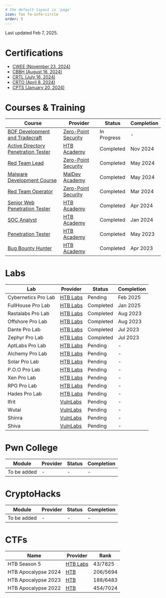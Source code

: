 ```yaml
---
# the default layout is 'page'
icon: fas fa-info-circle
order: 5
---
```


Last updated Feb 7, 2025.

# Certifications
* [CWEE (November 23, 2024)](https://www.credly.com/badges/a26acf65-d95d-477f-8ec1-53a70c5894d8/public_url)
* [CBBH (August 16, 2024)](https://www.credly.com/badges/9dc5a232-5920-40f9-a293-30915bc9e84e/public_url)
* [CRTL (July 16, 2024)](https://api.eu.badgr.io/public/assertions/obJa8cz1SGips8IJ9Pi9FA?identity__email=hrafnulf13%40gmail.com)
* [CRTO (April 8, 2024)](https://api.eu.badgr.io/public/assertions/b4HNU6ORSu6I-UItuCdTlQ?identity__email=hrafnulf13%40gmail.com)
* [CPTS (January 20, 2024)](https://www.credly.com/badges/e933a070-c9e7-4159-a06a-6c42a5482185/public_url)

# Courses & Training

| Course                                                                                                                       | Provider                                                        | Status      | Completion |
| ---------------------------------------------------------------------------------------------------------------------------- | --------------------------------------------------------------- | ----------- | ---------- |
| [BOF Development and Tradecraft](https://training.zeropointsecurity.co.uk/courses/bof-dev-and-tradecraft)                    | [Zero-Point Security](https://training.zeropointsecurity.co.uk) | In Progress | -          |
| [Active Directory Penetration Tester](https://academy.hackthebox.com/achievement/badge/c20eaa35-ae93-11ef-864f-bea50ffe6cb4) | [HTB Academy](https://academy.hackthebox.com/)                  | Completed   | Nov 2024   |
| [Red Team Lead](https://training.zeropointsecurity.co.uk/courses/red-team-ops-ii)                                            | [Zero-Point Security](https://training.zeropointsecurity.co.uk) | Completed   | May 2024   |
| [Malware Development Course](https://maldevacademy.com/syllabus)                                                             | [MalDev Academy](https://maldevacademy.com/)                    | Completed   | May 2024   |
| [Red Team Operator](https://training.zeropointsecurity.co.uk/courses/red-team-ops)                                           | [Zero-Point Security](https://training.zeropointsecurity.co.uk) | Completed   | Mar 2024   |
| [Senior Web Penetration Tester](https://academy.hackthebox.com/achievement/badge/f32475c2-f8ec-11ee-b18d-bea50ffe6cb4)       | [HTB Academy](https://academy.hackthebox.com/)                  | Completed   | Apr 2024   |
| [SOC Analyst](https://academy.hackthebox.com/achievement/badge/8edafa55-a967-11ee-bfb6-bea50ffe6cb4)                         | [HTB Academy](https://academy.hackthebox.com/)                  | Completed   | Jan 2024   |
| [Penetration Tester](https://academy.hackthebox.com/achievement/badge/36a7d89a-edc2-11ed-acfc-bea50ffe6cb4)                  | [HTB Academy](https://academy.hackthebox.com/)                  | Completed   | May 2023   |
| [Bug Bounty Hunter](https://academy.hackthebox.com/achievement/badge/04a53615-d774-11ed-acfc-bea50ffe6cb4)                   | [HTB Academy](https://academy.hackthebox.com/)                  | Completed   | Apr 2023   |

# Labs

| Lab                 | Provider                                | Status    | Completion |
| ------------------- | --------------------------------------- | --------- | ---------- |
| Cybernetics Pro Lab | [HTB Labs](https://app.hackthebox.com/) | Pending   | Feb 2025   |
| FullHouse Pro Lab   | [HTB Labs](https://app.hackthebox.com/) | Completed | Jan 2025   |
| Rastalabs Pro Lab   | [HTB Labs](https://app.hackthebox.com/) | Completed | Aug 2023   |
| Offshore Pro Lab    | [HTB Labs](https://app.hackthebox.com/) | Completed | Aug 2023   |
| Dante Pro Lab       | [HTB Labs](https://app.hackthebox.com/) | Completed | Jul 2023   |
| Zephyr Pro Lab      | [HTB Labs](https://app.hackthebox.com/) | Completed | Jul 2023   |
| AptLabs Pro Lab     | [HTB Labs](https://app.hackthebox.com/) | Pending   | -          |
| Alchemy Pro Lab     | [HTB Labs](https://app.hackthebox.com/) | Pending   | -          |
| Solar Pro Lab       | [HTB Labs](https://app.hackthebox.com/) | Pending   | -          |
| P.O.O Pro Lab       | [HTB Labs](https://app.hackthebox.com/) | Pending   | -          |
| Xen Pro Lab         | [HTB Labs](https://app.hackthebox.com/) | Pending   | -          |
| RPG Pro Lab         | [HTB Labs](https://app.hackthebox.com/) | Pending   | -          |
| Hades Pro Lab       | [HTB Labs](https://app.hackthebox.com/) | Pending   | -          |
| Ifrit               | [VulnLabs](https://www.vulnlab.com/)    | Pending   | -          |
| Wutai               | [VulnLabs](https://www.vulnlab.com/)    | Pending   | -          |
| Shinra              | [VulnLabs](https://www.vulnlab.com/)    | Pending   | -          |
| Shiva               | [VulnLabs](https://www.vulnlab.com/)    | Pending   | -          |


# Pwn College

| Module      | Provider | Status | Completion |
| ----------- | -------- | ------ | ---------- |
| To be added | -        | -      | -          |

# CryptoHacks

| Module      | Provider | Status | Completion |
| ----------- | -------- | ------ | ---------- |
| To be added | -        | -      | -          |


# CTFs

| Name                | Provider                                | Rank     |
| ------------------- | --------------------------------------- | -------- |
| HTB Season 5        | [HTB Labs](https://app.hackthebox.com/) | 43/7825  |
| HTB Apocalypse 2024 | [HTB](https://ctf.hackthebox.com/)      | 206/5694 |
| HTB Apocalypse 2023 | [HTB](https://ctf.hackthebox.com/)      | 188/6483 |
| HTB Apocalypse 2022 | [HTB](https://ctf.hackthebox.com/)      | 454/7024 |
